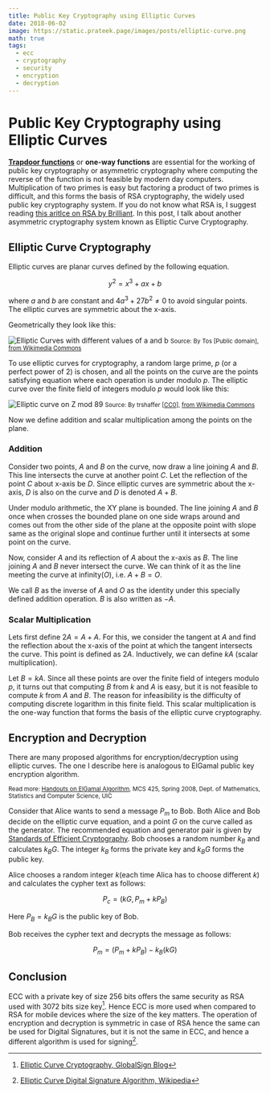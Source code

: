 ```yaml
---
title: Public Key Cryptography using Elliptic Curves
date: 2018-06-02
image: https://static.prateek.page/images/posts/elliptic-curve.png
math: true
tags:
  - ecc
  - cryptography
  - security
  - encryption
  - decryption
---
```


# Public Key Cryptography using Elliptic Curves

[**Trapdoor functions**](https://en.wikipedia.org/wiki/Trapdoor_function) or **one-way functions** are essential for the working of public key cryptography or asymmetric cryptography where computing the reverse of the function is not feasible by modern day computers. Multiplication of two primes is easy but factoring a product of two primes is difficult, and this forms the basis of RSA cryptography, the widely used public key cryptography system. If you do not know what RSA is, I suggest reading [this aritlce on RSA by Brilliant](https://brilliant.org/wiki/rsa-encryption/). In this post, I talk about another asymmetric cryptography system known as Elliptic Curve Cryptography.

<!--more-->

## Elliptic Curve Cryptography

Elliptic curves are planar curves defined by the following equation.

$$
y^2 = x^3 + ax + b
$$

where $a$ and $b$ are constant and $4a^3 + 27b^2 \ne 0$ to avoid singular points.
The elliptic curves are symmetric about the x-axis.

Geometrically they look like this:

![Elliptic Curves with different values of a and b](https://upload.wikimedia.org/wikipedia/commons/d/db/EllipticCurveCatalog.svg)
<small>Source: By Tos [Public domain], <a href="https://commons.wikimedia.org/wiki/File:EllipticCurveCatalog.svg">from Wikimedia Commons</a></small>

To use elliptic curves for cryptography, a random large prime, $p$ (or a perfect power of $2$) is chosen, and all the points on the curve are the points satisfying equation where each operation is under modulo $p$. The elliptic curve over the finite field of integers modulo $p$ would look like this:

![Elliptic curve on Z mod 89](https://upload.wikimedia.org/wikipedia/commons/f/f4/Elliptic_curve_on_Z89.svg)
<small>Source: By trshaffer [<a href="http://creativecommons.org/publicdomain/zero/1.0/deed.en">CC0</a>], <a href="https://commons.wikimedia.org/wiki/File:Elliptic_curve_on_Z89.svg">from Wikimedia Commons</a></small>

Now we define addition and scalar multiplication among the points on the plane.

### Addition

Consider two points, $A$ and $B$ on the curve, now draw a line joining $A$ and $B$. This line intersects the curve at another point $C$. Let the reflection of the point $C$ about x-axis be $D$. Since elliptic curves are symmetric about the x-axis, $D$ is also on the curve and $D$ is denoted $A+B$.

Under modulo arithmetic, the XY plane is bounded. The line joining $A$ and $B$ once when crosses the bounded plane on one side wraps around and comes out from the other side of the plane at the opposite point with slope same as the original slope and continue further until it intersects at some point on the curve.

Now, consider $A$ and its reflection of $A$ about the x-axis as $B$. The line joining $A$ and $B$ never intersect the curve. We can think of it as the line meeting the curve at infinity($O$), i.e. $A + B = O$.

We call $B$ as the inverse of $A$ and $O$ as the identity under this specially defined addition operation. $B$ is also written as $-A$.

### Scalar Multiplication

Lets first define $2A = A + A$. For this, we consider the tangent at $A$ and find the reflection about the x-axis of the point at which the tangent intersects the curve. This point is defined as $2A$. Inductively, we can define $kA$ (scalar multiplication).

Let $B = kA$. Since all these points are over the finite field of integers modulo $p$, it turns out that computing $B$ from $k$ and $A$ is easy, but it is not feasible to compute $k$ from $A$ and $B$. The reason for infeasibility is the difficulty of computing discrete logarithm in this finite field. This scalar multiplication is the one-way function that forms the basis of the elliptic curve cryptography.

## Encryption and Decryption

There are many proposed algorithms for encryption/decryption using elliptic curves. The one I describe here is analogous to ElGamal public key encryption algorithm.

<small>Read more: [Handouts on ElGamal Algorithm](http://homepages.math.uic.edu/~leon/mcs425-s08/handouts/el-gamal.pdf), MCS 425, Spring 2008, Dept. of Mathematics, Statistics and Computer Science, UIC</small>

Consider that Alice wants to send a message $P_m$ to Bob. Both Alice and Bob decide on the elliptic curve equation, and a point $G$ on the curve called as the generator. The recommended equation and generator pair is given by [Standards of Efficient Cryptography](http://www.secg.org/sec2-v2.pdf). Bob chooses a random number $k_B$ and calculates $k_BG$. The integer $k_B$ forms the private key and $k_BG$ forms the public key.

Alice chooses a random integer $k$(each time Alica has to choose different $k$) and calculates the cypher text as follows:

$$
P_c = (kG, P_m + kP_B)
$$

Here $P_B = k_BG$ is the public key of Bob.

Bob receives the cypher text and decrypts the message as follows:

$$
P_m = (P_m + kP_B) - k_B(kG)
$$

## Conclusion

ECC with a private key of size 256 bits offers the same security as RSA used with 3072 bits size key[^1]. Hence ECC is more used when compared to RSA for mobile devices where the size of the key matters. The operation of encryption and decryption is symmetric in case of RSA hence the same can be used for Digital Signatures, but it is not the same in ECC, and hence a different algorithm is used for signing[^2].

[^1]: <a href="https://www.globalsign.com/en/blog/elliptic-curve-cryptography/" target="_blank" rel="nofollow noopener noreferrer">Elliptic Curve Cryptography, GlobalSign Blog</a>

[^2]: <a href="https://en.wikipedia.org/wiki/Elliptic_Curve_Digital_Signature_Algorithm" target="_blank" rel="nofollow noopener noreferrer">Elliptic Curve Digital Signature Algorithm, Wikipedia</a>
